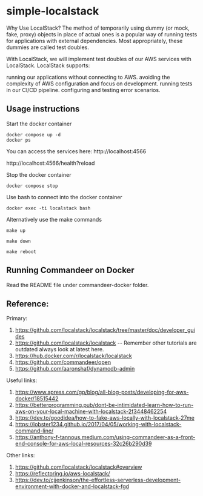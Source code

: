 # simple-localstack

Why Use LocalStack?
The method of temporarily using dummy (or mock, fake, proxy) objects in place of actual ones is a popular way of running tests for applications with external dependencies. Most appropriately, these dummies are called test doubles.

With LocalStack, we will implement test doubles of our AWS services with LocalStack. LocalStack supports:

running our applications without connecting to AWS.
avoiding the complexity of AWS configuration and focus on development.
running tests in our CI/CD pipeline.
configuring and testing error scenarios.

## Usage instructions

Start the docker container
```
docker compose up -d
docker ps
```

You can access the services here:
http://localhost:4566

http://localhost:4566/health?reload


Stop the docker container
```
docker compose stop
```

Use bash to connect into the docker container
```
docker exec -ti localstack bash
```

Alternatively use the make commands
```
make up

make down

make reboot
```

## Running Commandeer on Docker
Read the README file under commandeer-docker folder.

## Reference:
Primary:
1. https://github.com/localstack/localstack/tree/master/doc/developer_guides
1. https://github.com/localstack/localstack -- Remember other tutorials are outdated always look at latest here.
1. https://hub.docker.com/r/localstack/localstack
1. https://github.com/commandeer/open
1. https://github.com/aaronshaf/dynamodb-admin


Useful links:
1. https://www.apress.com/gp/blog/all-blog-posts/developing-for-aws-docker/18515442
1. https://betterprogramming.pub/dont-be-intimidated-learn-how-to-run-aws-on-your-local-machine-with-localstack-2f3448462254
1. https://dev.to/goodidea/how-to-fake-aws-locally-with-localstack-27me
1. https://lobster1234.github.io/2017/04/05/working-with-localstack-command-line/
1. https://anthony-f-tannous.medium.com/using-commandeer-as-a-front-end-console-for-aws-local-resources-32c26b290d39

Other links:
1. https://github.com/localstack/localstack#overview
1. https://reflectoring.io/aws-localstack/
1. https://dev.to/cjjenkinson/the-effortless-serverless-development-environment-with-docker-and-localstack-fgd
